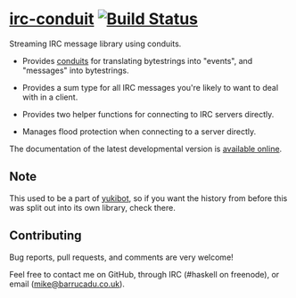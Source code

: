[irc-conduit][] [![Build Status][build-status]][build-log]
============

Streaming IRC message library using conduits.

 - Provides [conduits][conduit] for translating bytestrings into
   "events", and "messages" into bytestrings.

 - Provides a sum type for all IRC messages you're likely to want to
   deal with in a client.

 - Provides two helper functions for connecting to IRC servers
   directly.

 - Manages flood protection when connecting to a server directly.

The documentation of the latest developmental version is
[available online][docs].

Note
----

This used to be a part of [yukibot][], so if you want the history from
before this was split out into its own library, check there.

Contributing
------------

Bug reports, pull requests, and comments are very welcome!

Feel free to contact me on GitHub, through IRC (#haskell on freenode),
or email (mike@barrucadu.co.uk).

[irc-conduit]:  http://hackage.haskell.org/package/irc-conduit
[build-status]: https://travis-ci.org/barrucadu/irc-conduit.svg?branch=master
[build-log]:    https://travis-ci.org/barrucadu/irc-conduit
[docs]:         https://docs.barrucadu.co.uk/irc-conduit
[conduit]:      https://hackage.haskell.org/package/conduit
[yukibot]:      https://github.com/barrucadu/yukibot

